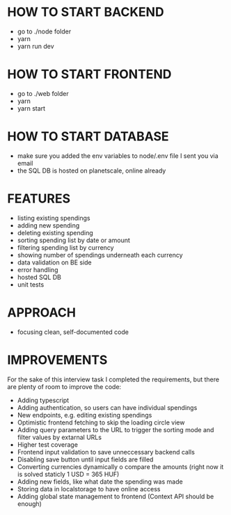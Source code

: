 # HOW TO START BACKEND
- go to ./node folder 
- yarn
- yarn run dev

# HOW TO START FRONTEND
- go to ./web folder
- yarn
- yarn start

# HOW TO START DATABASE
- make sure you added the env variables to node/.env file I sent you via email
- the SQL DB is hosted on planetscale, online already

# FEATURES
- listing existing spendings
- adding new spending
- deleting existing spending
- sorting spending list by date or amount
- filtering spending list by currency
- showing number of spendings underneath each currency
- data validation on BE side
- error handling
- hosted SQL DB
- unit tests

# APPROACH
- focusing clean, self-documented code

# IMPROVEMENTS
For the sake of this interview task I completed the requirements, but there are plenty of room to improve the code:
- Adding typescript
- Adding authentication, so users can have individual spendings
- New endpoints, e.g. editing existing spendings
- Optimistic frontend fetching to skip the loading circle view
- Adding query parameters to the URL to trigger the sorting mode and filter values by extarnal URLs
- Higher test coverage
- Frontend input validation to save unneccessary backend calls
- Disabling save button until input fields are filled
- Converting currencies dynamically o compare the amounts (right now it is solved staticly 1 USD = 365 HUF)
- Adding new fields, like what date the spending was made
- Storing data in localstorage to have online access
- Adding global state management to frontend (Context API should be enough)
